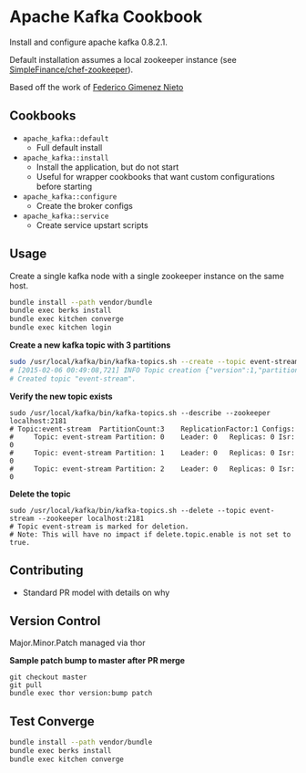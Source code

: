 # Apache Kafka Cookbook

Install and configure apache kafka 0.8.2.1.

Default installation assumes a local zookeeper instance (see [SimpleFinance/chef-zookeeper](https://github.com/SimpleFinance/chef-zookeeper)).

Based off the work of [Federico Gimenez Nieto](https://github.com/fgimenez/kafka-cookbook)

## Cookbooks

* `apache_kafka::default`
    - Full default install
* `apache_kafka::install`
    - Install the application, but do not start
    - Useful for wrapper cookbooks that want custom configurations before starting
* `apache_kafka::configure`
    - Create the broker configs
* `apache_kafka::service`
    - Create service upstart scripts

## Usage

Create a single kafka node with a single zookeeper instance on the same host.

```bash
bundle install --path vendor/bundle
bundle exec berks install
bundle exec kitchen converge
bundle exec kitchen login
```

**Create a new kafka topic with 3 partitions**

```bash
sudo /usr/local/kafka/bin/kafka-topics.sh --create --topic event-stream --replication-factor 1 --partitions 3 --zookeeper localhost:2181
# [2015-02-06 00:49:08,721] INFO Topic creation {"version":1,"partitions":{"2":[0],"1":[0],"0":[0]}} (kafka.admin.AdminUtils$)
# Created topic "event-stream".
```

**Verify the new topic exists**

```
sudo /usr/local/kafka/bin/kafka-topics.sh --describe --zookeeper localhost:2181
# Topic:event-stream  PartitionCount:3    ReplicationFactor:1 Configs:
#     Topic: event-stream Partition: 0    Leader: 0   Replicas: 0 Isr: 0
#     Topic: event-stream Partition: 1    Leader: 0   Replicas: 0 Isr: 0
#     Topic: event-stream Partition: 2    Leader: 0   Replicas: 0 Isr: 0
```

**Delete the topic**

```
sudo /usr/local/kafka/bin/kafka-topics.sh --delete --topic event-stream --zookeeper localhost:2181
# Topic event-stream is marked for deletion.
# Note: This will have no impact if delete.topic.enable is not set to true.
```

## Contributing

* Standard PR model with details on why

## Version Control

Major.Minor.Patch managed via thor

**Sample patch bump to master after PR merge**
```
git checkout master
git pull
bundle exec thor version:bump patch
```

## Test Converge

```bash
bundle install --path vendor/bundle
bundle exec berks install
bundle exec kitchen converge
```
